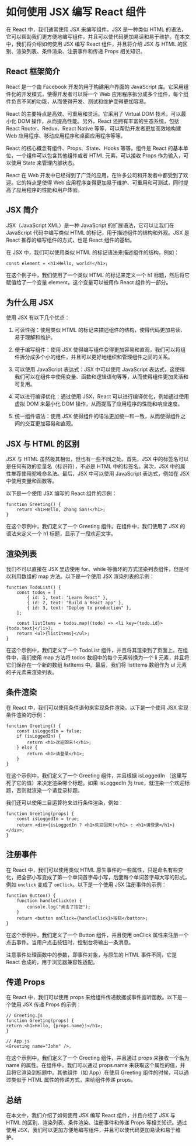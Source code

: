 # 如何使用 JSX 编写 React 组件

在 React 中，我们通常使用 JSX 来编写组件。JSX 是一种类似 HTML 的语法，它可以帮助我们更方便地编写组件，并且可以使代码更加易读和易于维护。在本文中，我们将介绍如何使用 JSX 编写 React 组件，并且将介绍 JSX 与 HTML 的区别、渲染列表、条件渲染、注册事件和传递 Props 相关知识。

## React 框架简介

React 是一个由 Facebook 开发的用于构建用户界面的 JavaScript 库。它采用组件化的开发模式，使得开发者可以将一个 Web 应用程序拆分成多个组件，每个组件负责不同的功能，从而使得开发、测试和维护变得更加容易。

React 的主要特点是高效、可重用和灵活。它采用了 Virtual DOM 技术，可以最小化 DOM 操作，从而提高性能。另外，React 还拥有丰富的生态系统，包括 React Router、Redux、React Native 等等，可以帮助开发者更加高效地构建 Web 应用程序、移动应用程序和桌面应用程序等等。

React 的核心概念有组件、Props、State、Hooks 等等。组件是 React 的基本单位，一个组件可以包含其他组件或者 HTML 元素，可以接收 Props 作为输入，可以使用 State 来管理内部状态。

React 在 Web 开发中已经得到了广泛的应用，在许多公司和开发者中都受到了欢迎。它的特点是使得 Web 应用程序变得更加易于维护、可重用和可测试，同时提高了应用程序的性能和用户体验。

## JSX 简介

JSX（JavaScript XML）是一种 JavaScript 的扩展语法，它可以让我们在 JavaScript 代码中编写类似 HTML 的标记，用于描述组件的结构和外观。JSX 是 React 推荐的编写组件的方式，也是 React 组件的基础。

在 JSX 中，我们可以使用类似 HTML 的标记语法来描述组件的结构，例如：

```tsx
const element = <h1>Hello, world!</h1>;
```

在这个例子中，我们使用了一个类似 HTML 的标记来定义一个 h1 标题，然后将它赋值给了一个变量 element。这个变量可以被用作 React 组件的一部分。

## 为什么用 JSX

使用 JSX 有以下几个优点：

1. 可读性强：使用类似 HTML 的标记来描述组件的结构，使得代码更加易读、易于理解和维护。

2. 便于编写组件：使用 JSX 使得编写组件变得更加容易和直观，我们可以将组件拆分成多个小的组件，并且可以更好地组织和管理组件之间的关系。

3. 可以使用 JavaScript 表达式：JSX 中可以使用 JavaScript 表达式，这使得我们可以在组件中使用变量、函数和逻辑语句等等，从而使得组件更加灵活和可复用。

4. 可以进行编译优化：通过使用 JSX，React 可以进行编译优化，例如通过使用虚拟 DOM 来最小化 DOM 操作，从而提高了应用程序的性能和响应速度。

5. 统一组件语法：使用 JSX 使得组件的语法更加统一和一致，从而使得组件之间的交互更加容易和直观。

## JSX 与 HTML 的区别

JSX 与 HTML 虽然极其相似，但也有一些不同之处。首先，JSX 中的标签名可以是任何有效的变量名（标识符），不必是 HTML 中的标签名。其次，JSX 中的属性推荐使用驼峰命名法。最后，JSX 中可以使用 JavaScript 表达式，例如在 JSX 中使用变量和函数等。

以下是一个使用 JSX 编写的 React 组件的示例：

```tsx
function Greeting() {
	return <h1>Hello, Zhang San!</h1>;
}
```

在这个示例中，我们定义了一个 Greeting 组件。在组件中，我们使用了 JSX 的语法来定义一个 h1 标题，显示了一段欢迎文字。

## 渲染列表

我们不可以直接在 JSX 里边使用 for、while 等循环的方式渲染列表组件，但是可以利用数组的 map 方法。以下是一个使用 JSX 渲染列表的示例：

```tsx
function TodoList() {
	const todos = [
		{ id: 1, text: "Learn React" },
		{ id: 2, text: "Build a React app" },
		{ id: 3, text: "Deploy to production" },
	];

	const listItems = todos.map((todo) => <li key={todo.id}>{todo.text}</li>);
	return <ul>{listItems}</ul>;
}
```

在这个示例中，我们定义了一个 TodoList 组件，并且将其渲染到了页面上。在组件中，我们使用 map 方法将 todos 数组中的每个元素转换为一个 li 元素，并且将它们保存在一个新的数组 listItems 中。最后，我们将 listItems 数组作为 ul 元素的子元素来渲染列表。

## 条件渲染

在 React 中，我们可以使用条件语句来实现条件渲染。以下是一个使用 JSX 实现条件渲染的示例：

```tsx
function Greeting() {
	const isLoggedIn = false;
	if (isLoggedIn) {
		return <h1>欢迎回来!</h1>;
	} else {
		return <h1>请登录</h1>;
	}
}
```

在这个示例中，我们定义了一个 Greeting 组件，并且根据 isLoggedIn （这里写死了它的值）来决定渲染哪个标题。如果 isLoggedIn 为 true，就渲染一个欢迎标题，否则就渲染一个请登录标题。

我们还可以使用三目运算符来进行条件渲染，例如：

```tsx
function Greeting(props) {
	const isLoggedIn = true;
	return <div>{isLoggedIn ? <h1>欢迎回来!</h1> : <h1>请登录</h1>}</div>;
}
```

## 注册事件

在 React 中，我们可以使用类似 HTML 原生事件的一些属性，只是命名有些变化，把全部小写变成了第一个单词首字母小写，后面每个单词首字母大写的形式，例如 `onclick` 变成了 `onClick`。以下是一个使用 JSX 注册事件的示例：

```tsx
function Button() {
	function handleClick(e) {
		console.log("点击了按钮");
	}
	return <button onClick={handleClick}>按钮</button>;
}
```

在这个示例中，我们定义了一个 Button 组件，并且使用 onClick 属性来注册一个点击事件。当用户点击按钮时，控制台将输出一条消息。

注意事件处理函数中的参数，即事件对象，与原生的 HTML 事件不同，它是 React 合成的，用于浏览器兼容性适配。

## 传递 Props

在 React 中，我们可以使用 props 来给组件传递数据或事件监听函数。以下是一个使用 JSX 传递 Props 的示例：

```tsx
// Greeting.js
function Greeting(props) {
return <h1>Hello, {props.name}!</h1>;
}

// App.js
<Greeting name="John" />,
```

在这个示例中，我们定义了一个 Greeting 组件，并且通过 props 来接收一个名为 name 的属性。在组件中，我们可以通过 props.name 来获取这个属性的值，并且将它渲染到标题中。其他组件（如 App）在使用 Greeting 组件的时候，可以通过类似于 HTML 属性的传递方式，来给组件传递 props。

## 总结

在本文中，我们介绍了如何使用 JSX 编写 React 组件，并且介绍了 JSX 与 HTML 的区别、渲染列表、条件渲染、注册事件和传递 Props 等相关知识。通过使用 JSX，我们可以更加方便地编写组件，并且可以使代码更加易读和易于维护。

